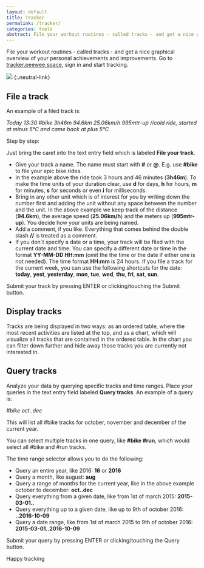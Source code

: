 ```yaml
---
layout: default
title: Tracker
permalink: /tracker/
categories: tools
abstract: File your workout routines - called tracks - and get a nice graphical overview of your personal achievements and improvements.
---
```

File your workout routines - called tracks - and get a nice graphical overview of your personal achievements and improvements. Go to [tracker.peewee.space](http://tracker.peewee.space), sign in and start tracking.

[![]({{site.url}}/i/tracker/tracker.jpg)](http://tracker.peewee.space)
{:.neutral-link}

File a track
---

An example of a filed track is:

 *Today 13:30 #bike 3h46m 94.6km 25.06km/h 995mtr-up //cold ride, started at minus 5°C and came back at plus 5°C*

Step by step:

Just bring the caret into the text entry field which is labeled **File your track**.

* Give your track a name. The name must start with **#** or **@**. E.g. use **#bike** to file your epic bike rides.
* In the example above the ride took 3 hours and 46 minutes (**3h46m**). To make the time units of your duration
    clear, use **d** for days, **h** for hours, **m** for minutes, **s** for seconds or even **i** for milliseconds.
* Bring in any other unit which is of interest for you by writing down the number first and adding the unit without
    any space between the number and the unit. In the above example we keep track of the distance (**94.6km**), the average
    speed (**25.06km/h**) and the meters up (**995mtr-up**). You decide how your units are being named.
* Add a comment, if you like. Everything that comes behind the double slash **//** is treated as a
    comment.
* If you don´t specify a date or a time, your track will be filed with the current date and time.
    You can specify a different date or time in the format **YY-MM-DD HH:mm** (omit the the time or the date if either one is not needed). The time format **HH:mm** is 24 hours. If you file a track for the current week, you can use the following shortcuts for the date: **today**, **yest**, **yesterday**, **mon**, **tue**, **wed**, **thu**, **fri**, **sat**, **sun**.

Submit your track by pressing ENTER or clicking/touching the Submit button.

Display tracks
---

Tracks are being displayed in two ways: as an ordered table, where the most recent activities are listed at the top,
    and as a chart, which will visualize all tracks that are contained in the ordered table. In the chart you can filter
    down further and hide away those tracks you are currently not interested in.

Query tracks
---

Analyze your data by querying specific tracks and time ranges. Place your queries in the text entry field labeled **Query tracks**. An example of a query is:

*#bike oct..dec*

This will list all #bike tracks for october, november and december of the current year.

You can select multiple tracks in one query, like **#bike #run**, which would select all #bike and #run tracks.

The time range selector allows you to do the following:

* Query an entire year, like 2016: **16** or **2016**
* Query a month, like august: **aug**
* Query a range of months for the current year, like in the above example october to december: **oct..dec**
* Query everything from a given date, like from 1st of march 2015: **2015-03-01..**
* Query everything up to a given date, like up to 9th of october 2016: **..2016-10-09**
* Query a date range, like from 1st of march 2015 to 9th of october 2016: **2015-03-01..2016-10-09**

Submit your query by pressing ENTER or clicking/touching the Query button.

Happy tracking
